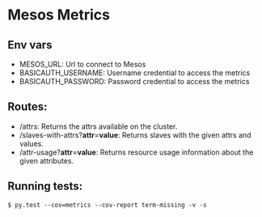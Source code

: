 # Mesos Metrics

## Env vars
* MESOS_URL: Url to connect to Mesos
* BASICAUTH_USERNAME: Username credential to access the metrics
* BASICAUTH_PASSWORD: Password credential to access the metrics

## Routes:
* /attrs: Returns the attrs available on the cluster.
* /slaves-with-attrs?**attr**=**value**: Returns slaves with the given attrs and values.
* /attr-usage?**attr**=**value**: Returns resource usage information about the given attributes.

## Running tests:
`$ py.test --cov=metrics --cov-report term-missing -v -s`
